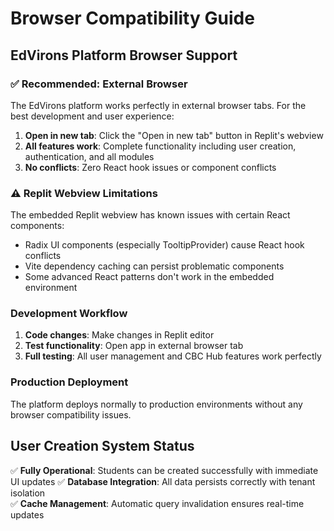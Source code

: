 # Browser Compatibility Guide

## EdVirons Platform Browser Support

### ✅ Recommended: External Browser
The EdVirons platform works perfectly in external browser tabs. For the best development and user experience:

1. **Open in new tab**: Click the "Open in new tab" button in Replit's webview
2. **All features work**: Complete functionality including user creation, authentication, and all modules
3. **No conflicts**: Zero React hook issues or component conflicts

### ⚠️ Replit Webview Limitations
The embedded Replit webview has known issues with certain React components:
- Radix UI components (especially TooltipProvider) cause React hook conflicts
- Vite dependency caching can persist problematic components
- Some advanced React patterns don't work in the embedded environment

### Development Workflow
1. **Code changes**: Make changes in Replit editor
2. **Test functionality**: Open app in external browser tab
3. **Full testing**: All user management and CBC Hub features work perfectly

### Production Deployment
The platform deploys normally to production environments without any browser compatibility issues.

## User Creation System Status
✅ **Fully Operational**: Students can be created successfully with immediate UI updates
✅ **Database Integration**: All data persists correctly with tenant isolation  
✅ **Cache Management**: Automatic query invalidation ensures real-time updates